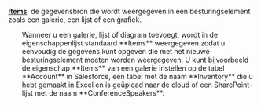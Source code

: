 [**Items**](../controls/properties-core.md): de gegevensbron die wordt weergegeven in een besturingselement zoals een galerie, een lijst of een grafiek.

<p style="margin-left: 2.0em">Wanneer u een galerie, lijst of diagram toevoegt, wordt in de eigenschappenlijst standaard **Items** weergegeven zodat u eenvoudig de gegevens kunt opgeven die met het nieuwe besturingselement moeten worden weergegeven. U kunt bijvoorbeeld de eigenschap **Items** van een galerie instellen op de tabel **Account** in Salesforce, een tabel met de naam **Inventory** die u hebt gemaakt in Excel en is geüpload naar de cloud of een SharePoint-lijst met de naam **ConferenceSpeakers**.

